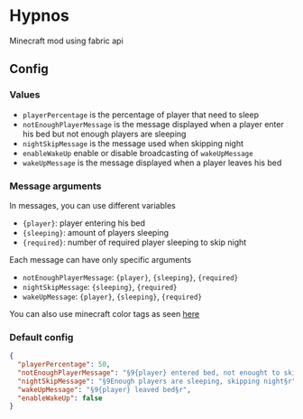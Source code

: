 # Hypnos

Minecraft mod using fabric api

## Config

### Values

- `playerPercentage` is the percentage of player that need to sleep
- `notEnoughPlayerMessage` is the message displayed when a player enter his bed but not enough players are sleeping
- `nightSkipMessage` is the message used when skipping night
- `enableWakeUp` enable or disable broadcasting of `wakeUpMessage`
- `wakeUpMessage` is the message displayed when a player leaves his bed

### Message arguments

In messages, you can use different variables

- `{player}`: player entering his bed
- `{sleeping}`: amount of players sleeping
- `{required}`: number of required player sleeping to skip night

Each message can have only specific arguments
- `notEnoughPlayerMessage`: `{player}`, `{sleeping}`, `{required}`
- `nightSkipMessage`: `{sleeping}`, `{required}`
- `wakeUpMessage`: `{player}`, `{sleeping}`, `{required}`

You can also use minecraft color tags as seen [here](https://minecraft.gamepedia.com/Formatting_codes)

### Default config

```json
{
  "playerPercentage": 50,
  "notEnoughPlayerMessage": "§9{player} entered bed, not enought to skip night [{sleeping}/{required}]§r",
  "nightSkipMessage": "§9Enough players are sleeping, skipping night§r",
  "wakeUpMessage": "§9{player} leaved bed§r",
  "enableWakeUp": false
}
```